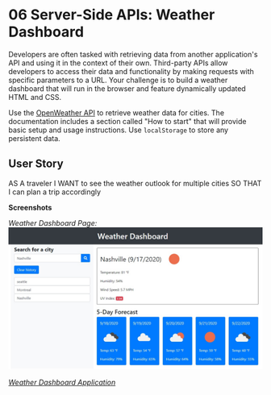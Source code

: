 # 06 Server-Side APIs: Weather Dashboard

Developers are often tasked with retrieving data from another application's API and using it in the context of their own. Third-party APIs allow developers to access their data and functionality by making requests with specific parameters to a URL. Your challenge is to build a weather dashboard that will run in the browser and feature dynamically updated HTML and CSS.

Use the [OpenWeather API](https://openweathermap.org/api) to retrieve weather data for cities. The documentation includes a section called "How to start" that will provide basic setup and usage instructions. Use `localStorage` to store any persistent data.

## User Story

AS A traveler
I WANT to see the weather outlook for multiple cities
SO THAT I can plan a trip accordingly


<b>Screenshots</b>

<i>Weather Dashboard Page: </i>
<img src="assets/images/WeatherDashboard.jpg" alt="Weather Dashboard">


<i> 
<a href="https://beshayr2020.github.io/Weather-Dashboard">Weather Dashboard Application</a>
</i>